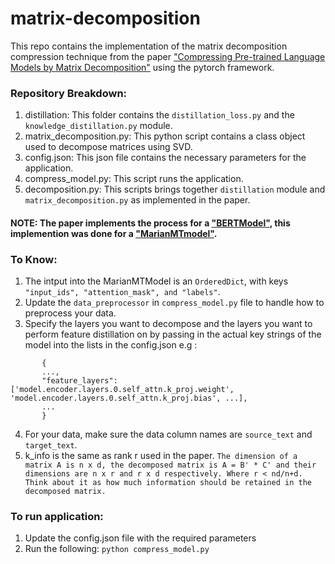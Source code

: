 # matrix-decomposition
This repo contains the implementation of the matrix decomposition compression technique from the paper ["Compressing Pre-trained Language Models by Matrix Decomposition"](https://aclanthology.org/2020.aacl-main.88/) using the pytorch framework.


### Repository Breakdown:
  1. distillation: This folder contains the ```distillation_loss.py``` and the ```knowledge_distillation.py``` module.
  2. matrix_decomposition.py: This python script contains a class object used to decompose matrices using SVD.
  3. config.json: This json file contains the necessary parameters for the application.
  4. compress_model.py: This script runs the application.
  5. decomposition.py: This scripts brings together  ```distillation``` module and ``` matrix_decomposition.py```  as implemented in the paper.
  
 #### NOTE: The paper implements the process for a ["BERTModel"](https://huggingface.co/blog/bert-101), this implemention was done for a ["MarianMTmodel"](https://huggingface.co/docs/transformers/model_doc/marian#transformers.MarianMTModel).

### To Know:
1. The intput into the MarianMTModel is an ```OrderedDict```, with keys ```"input_ids", "attention_mask", and "labels"```.
2. Update the ```data_preprocessor``` in ```compress_model.py``` file to handle how to preprocess your data.
3. Specify the layers you want to decompose and the layers you want to perform feature distillation on by passing in the actual key strings of the model into the lists in the config.json
 e.g : 
 ``` 
        { 
        ...,
        "feature_layers": ['model.encoder.layers.0.self_attn.k_proj.weight', 'model.encoder.layers.0.self_attn.k_proj.bias', ...],
        ... 
        }
  ```
 4. For your data, make sure the data column names are ```source_text``` and ```target_text```.
 5. k_info is the same as rank r used in the paper. 
    ```The dimension of a matrix A is n x d, the decomposed matrix is A = B' * C' and their dimensions are n x r and r x d respectively. Where r < nd/n+d. Think about it as how much information should be retained in the decomposed matrix.```
 
### To run application:
1. Update the config.json file with the required parameters
2. Run the following:
```python compress_model.py```

